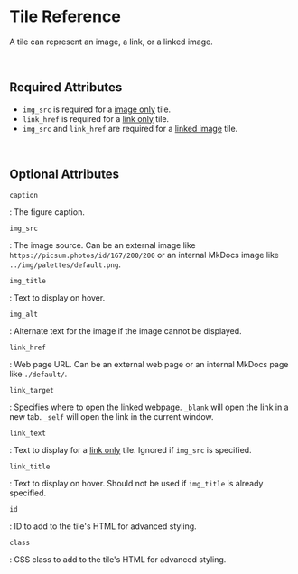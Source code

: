 
# Tile Reference
A tile can represent an image, a link, or a linked image.  

<br>

## Required Attributes

- `img_src` is required for a [image only] tile.  
- `link_href` is required for a [link only] tile.  
- `img_src` and `link_href` are required for a [linked image] tile.  

[image only]: examples/images-only.md
[link only]: examples/links-only.md
[linked image]: examples/example-page.md

<br>

## Optional Attributes

`caption`

:   The figure caption.

`img_src`

:   The image source.  Can be an external image like `https://picsum.photos/id/167/200/200` or an internal MkDocs image like `../img/palettes/default.png`.

`img_title`

:   Text to display on hover.

`img_alt`

:   Alternate text for the image if the image cannot be displayed.

`link_href`

:   Web page URL.  Can be an external web page or an internal MkDocs page like `./default/`.

`link_target`

:   Specifies where to open the linked webpage.  `_blank` will open the link in a new tab.  `_self` will open the link in the current window.

`link_text`

:   Text to display for a [link only] tile.  Ignored if `img_src` is specified.

`link_title`

:   Text to display on hover.  Should not be used if `img_title` is already specified.

`id`

:   ID to add to the tile's HTML for advanced styling.

`class`

:   CSS class to add to the tile's HTML for advanced styling.